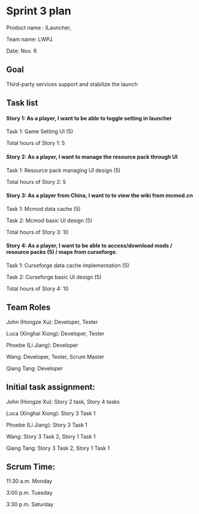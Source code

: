 # Sprint 3 plan

Product name : ILauncher,

Team name: LWPJ.

Date: Nov. 6

## Goal

Third-party services support and stabilize the launch

## Task list

#### Story 1: As a player, I want to be able to toggle setting in launcher

Task 1: Game Setting UI (5)

Total hours of Story 1: 5

#### Story 2: As a player, I want to manage the resource pack through UI

Task 1: Resource pack managing UI design (5)

Total hours of Story 2: 5

#### Story 3: As a player from China, I want to to view the wiki from mcmod.cn

Task 1: Mcmod data cache (5)

Task 2: Mcmod basic UI design (5)

Total hours of Story 3: 10

#### Story 4: As a player, I want to be able to access/download mods  / resource packs (5) / maps from curseforge.

Task 1: Curseforge data cache implementation (5)

Task 2: Curseforge basic UI design (5)

Total hours of Story 4: 10

## Team Roles

John (Hongze Xu): Developer, Tester

Luca (Xinghai Xiong): Developer, Tester

Phoebe (Li Jiang): Developer

Wang: Developer, Tester, Scrum Master

Qiang Tang: Developer

## Initial task assignment:

John (Hongze Xu): Story 2 task, Story 4 tasks

Luca (Xinghai Xiong): Story 3 Task 1

Phoebe (Li Jiang): Story 3 Task 1

Wang: Story 3 Task 2, Story 1 Task 1

Qiang Tang: Story 3 Task 2, Story 1 Task 1

## Scrum Time:

11:30 a.m. Monday

3:00 p.m. Tuesday

3:30 p.m. Saturday 